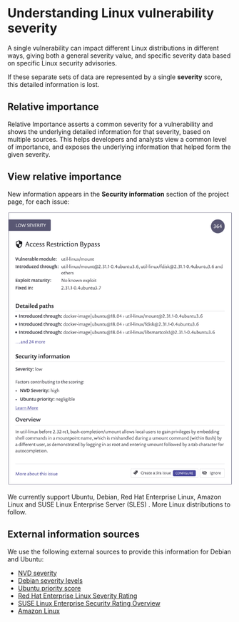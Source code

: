 # Understanding Linux vulnerability severity

A single vulnerability can impact different Linux distributions in different ways, giving both a general severity value, and specific severity data based on specific Linux security advisories.

If these separate sets of data are represented by a single **severity** score, this detailed information is lost.

## Relative importance

Relative Importance asserts a common severity for a vulnerability and shows the underlying detailed information for that severity, based on multiple sources. This helps developers and analysts view a common level of importance, and exposes the underlying information that helped form the given severity.

## View relative importance

New information appears in the **Security information** section of the project page, for each issue:

![](<../../../.gitbook/assets/image-4- (1) (1) (3) (3) (1) (5).png>)

We currently support Ubuntu, Debian, Red Hat Enterprise Linux, Amazon Linux and SUSE Linux Enterprise Server (SLES) . More Linux distributions to follow.

## External information sources

We use the following external sources to provide this information for Debian and Ubuntu:

* [NVD severity](https://nvd.nist.gov/vuln)
* [Debian severity levels](https://security-team.debian.org/security_tracker.html#severity-levels)
* [Ubuntu priority score](https://people.canonical.com/\~ubuntu-security/cve/priority.html)
* [Red Hat Enterprise Linux Severity Rating](https://access.redhat.com/security/updates/classification)
* [SUSE Linux Enterprise Security Rating Overview](https://www.suse.com/support/security/rating/)
* [Amazon Linux](https://alas.aws.amazon.com/alas2.html)
